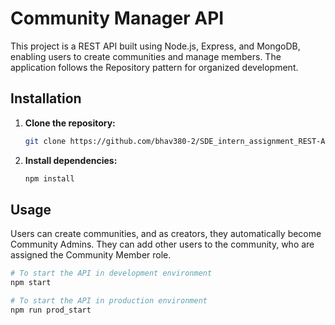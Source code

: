 # Community Manager API

This project is a REST API built using Node.js, Express, and MongoDB, enabling users to create communities and manage members. The application follows the Repository pattern for organized development.

## Installation

1. **Clone the repository:**

    ```bash
    git clone https://github.com/bhav380-2/SDE_intern_assignment_REST-API.git
    ```

2. **Install dependencies:**

    ```bash
    npm install
    ```

## Usage

Users can create communities, and as creators, they automatically become Community Admins. They can add other users to the community, who are assigned the Community Member role.

```bash
# To start the API in development environment
npm start

# To start the API in production environment
npm run prod_start
